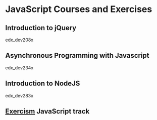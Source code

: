 # JavaScript Courses and Exercises

## Introduction to jQuery
edx_dev208x

## Asynchronous Programming with Javascript
edx_dev234x

## Introduction to NodeJS
edx_dev283x

## [Exercism](https://github.com/egalli64/js-playground/tree/master/exercism/) JavaScript track

